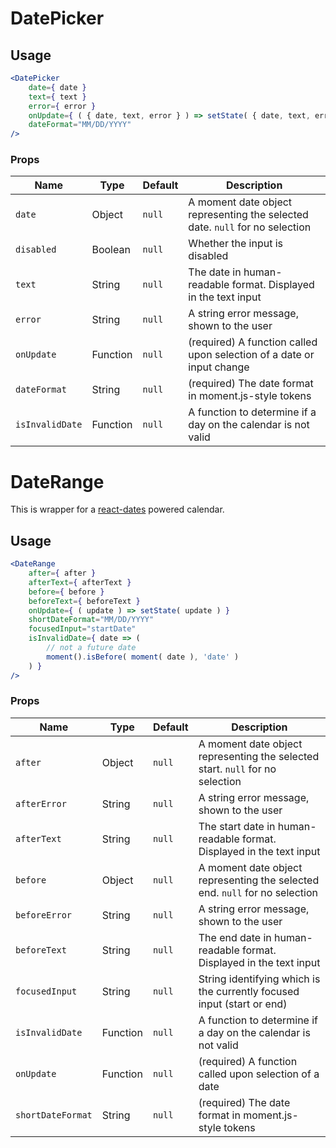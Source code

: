 DatePicker
===

## Usage

```jsx
<DatePicker
	date={ date }
	text={ text }
	error={ error }
	onUpdate={ ( { date, text, error } ) => setState( { date, text, error } ) }
	dateFormat="MM/DD/YYYY"
/>
```

### Props

Name | Type | Default | Description
--- | --- | --- | ---
`date` | Object | `null` | A moment date object representing the selected date. `null` for no selection
`disabled` | Boolean | `null` | Whether the input is disabled
`text` | String | `null` | The date in human-readable format. Displayed in the text input
`error` | String | `null` | A string error message, shown to the user
`onUpdate` | Function | `null` | (required) A function called upon selection of a date or input change
`dateFormat` | String | `null` | (required) The date format in moment.js-style tokens
`isInvalidDate` | Function | `null` | A function to determine if a day on the calendar is not valid


DateRange
===

This is wrapper for a [react-dates](https://github.com/airbnb/react-dates) powered calendar.

## Usage

```jsx
<DateRange
	after={ after }
	afterText={ afterText }
	before={ before }
	beforeText={ beforeText }
	onUpdate={ ( update ) => setState( update ) }
	shortDateFormat="MM/DD/YYYY"
	focusedInput="startDate"
	isInvalidDate={ date => (
		// not a future date
		moment().isBefore( moment( date ), 'date' )
	) }
/>
```

### Props

Name | Type | Default | Description
--- | --- | --- | ---
`after` | Object | `null` | A moment date object representing the selected start. `null` for no selection
`afterError` | String | `null` | A string error message, shown to the user
`afterText` | String | `null` | The start date in human-readable format. Displayed in the text input
`before` | Object | `null` | A moment date object representing the selected end. `null` for no selection
`beforeError` | String | `null` | A string error message, shown to the user
`beforeText` | String | `null` | The end date in human-readable format. Displayed in the text input
`focusedInput` | String | `null` | String identifying which is the currently focused input (start or end)
`isInvalidDate` | Function | `null` | A function to determine if a day on the calendar is not valid
`onUpdate` | Function | `null` | (required) A function called upon selection of a date
`shortDateFormat` | String | `null` | (required) The date format in moment.js-style tokens
